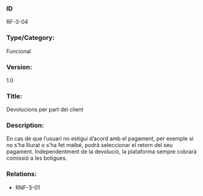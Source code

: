 ### ID
RF-3-04
### Type/Category:
Funcional
### Version:
1.0
### Title:
Devolucions per part del client
### Description:
En cas de que l’usuari no estigui d’acord amb el pagament, per exemple si no s’ha lliurat o s’ha fet malbé, podrà seleccionar el retorn del seu pagament. Independentment de la devolució, la plataforma sempre cobrarà comissió a les botigues.
### Relations:
* RNF-3-01
